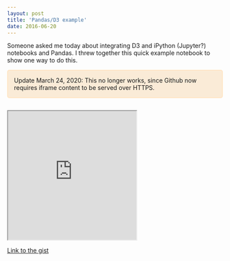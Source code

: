 ```yaml
---
layout: post
title: 'Pandas/D3 example'
date: 2016-06-20
---
```


Someone asked me today about integrating D3 and iPython (Jupyter?) notebooks and Pandas. I threw together this quick example notebook to show one way to do this.

<div style='border-radius: 5px; padding: 1em; background-color: antiquewhite; border: 2px solid bisque; margin-bottom: 2em;'>
Update March 24, 2020: This no longer works, since Github now requires iframe content to be served over HTTPS.
</div>

<iframe height='300' src="http://nbviewer.jupyter.org/gist/wrgoldstein/fb06deb2a71fecf838186fc3f66acdee"></iframe>

[Link to the gist](http://nbviewer.jupyter.org/gist/wrgoldstein/fb06deb2a71fecf838186fc3f66acdee)

<script type="text/javascript">

let width = document.getElementsByTagName('article')[0].offsetWidth
document.getElementsByTagName('iframe')[0].setAttribute('width', width)

</script>
